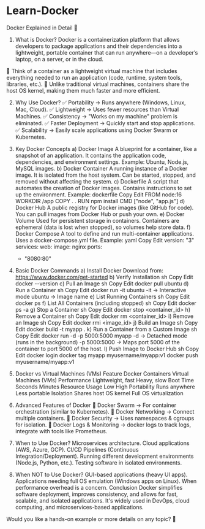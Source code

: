 # Learn-Docker
Docker Explained in Detail 🚢
1. What is Docker?
Docker is a containerization platform that allows developers to package applications and their dependencies into a lightweight, portable container that can run anywhere—on a developer’s laptop, on a server, or in the cloud.

🔹 Think of a container as a lightweight virtual machine that includes everything needed to run an application (code, runtime, system tools, libraries, etc.).
🔹 Unlike traditional virtual machines, containers share the host OS kernel, making them much faster and more efficient.

2. Why Use Docker?
✅ Portability → Runs anywhere (Windows, Linux, Mac, Cloud).
✅ Lightweight → Uses fewer resources than Virtual Machines.
✅ Consistency → "Works on my machine" problem is eliminated.
✅ Faster Deployment → Quickly start and stop applications.
✅ Scalability → Easily scale applications using Docker Swarm or Kubernetes.

3. Key Docker Concepts
a) Docker Image
A blueprint for a container, like a snapshot of an application.
It contains the application code, dependencies, and environment settings.
Example: Ubuntu, Node.js, MySQL images.
b) Docker Container
A running instance of a Docker image.
It is isolated from the host system.
Can be started, stopped, and removed without affecting the system.
c) Dockerfile
A script that automates the creation of Docker images.
Contains instructions to set up the environment.
Example:
dockerfile
Copy
Edit
FROM node:16
WORKDIR /app
COPY . .
RUN npm install
CMD ["node", "app.js"]
d) Docker Hub
A public registry for Docker images (like GitHub for code).
You can pull images from Docker Hub or push your own.
e) Docker Volume
Used for persistent storage in containers.
Containers are ephemeral (data is lost when stopped), so volumes help store data.
f) Docker Compose
A tool to define and run multi-container applications.
Uses a docker-compose.yml file.
Example:
yaml
Copy
Edit
version: "3"
services:
  web:
    image: nginx
    ports:
      - "8080:80"
4. Basic Docker Commands
a) Install Docker
Download from: https://www.docker.com/get-started
b) Verify Installation
sh
Copy
Edit
docker --version
c) Pull an Image
sh
Copy
Edit
docker pull ubuntu
d) Run a Container
sh
Copy
Edit
docker run -it ubuntu
-it → Interactive mode
ubuntu → Image name
e) List Running Containers
sh
Copy
Edit
docker ps
f) List All Containers (including stopped)
sh
Copy
Edit
docker ps -a
g) Stop a Container
sh
Copy
Edit
docker stop <container_id>
h) Remove a Container
sh
Copy
Edit
docker rm <container_id>
i) Remove an Image
sh
Copy
Edit
docker rmi <image_id>
j) Build an Image
sh
Copy
Edit
docker build -t myapp .
k) Run a Container from a Custom Image
sh
Copy
Edit
docker run -d -p 5000:5000 myapp
-d → Detached mode (runs in the background)
-p 5000:5000 → Maps port 5000 of the container to port 5000 of the host.
l) Push Image to Docker Hub
sh
Copy
Edit
docker login
docker tag myapp myusername/myapp:v1
docker push myusername/myapp:v1
5. Docker vs Virtual Machines (VMs)
Feature	Docker Containers	Virtual Machines (VMs)
Performance	Lightweight, fast	Heavy, slow
Boot Time	Seconds	Minutes
Resource Usage	Low	High
Portability	Runs anywhere	Less portable
Isolation	Shares host OS kernel	Full OS virtualization
6. Advanced Features of Docker
🚀 Docker Swarm → For container orchestration (similar to Kubernetes).
🚀 Docker Networking → Connect multiple containers.
🚀 Docker Security → Uses namespaces & cgroups for isolation.
🚀 Docker Logs & Monitoring → docker logs to track logs, integrate with tools like Prometheus.

7. When to Use Docker?
Microservices architecture.
Cloud applications (AWS, Azure, GCP).
CI/CD Pipelines (Continuous Integration/Deployment).
Running different development environments (Node.js, Python, etc.).
Testing software in isolated environments.
8. When NOT to Use Docker?
GUI-based applications (heavy UI apps).
Applications needing full OS emulation (Windows apps on Linux).
When performance overhead is a concern.
Conclusion
Docker simplifies software deployment, improves consistency, and allows for fast, scalable, and isolated applications. It's widely used in DevOps, cloud computing, and microservices-based applications.

Would you like a hands-on example or more details on any topic? 🚀
